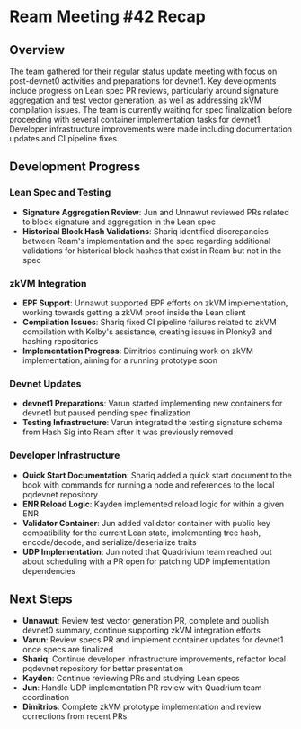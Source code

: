 # Ream Meeting #42 Recap

## Overview

The team gathered for their regular status update meeting with focus on post-devnet0 activities and preparations for devnet1. Key developments include progress on Lean spec PR reviews, particularly around signature aggregation and test vector generation, as well as addressing zkVM compilation issues. The team is currently waiting for spec finalization before proceeding with several container implementation tasks for devnet1. Developer infrastructure improvements were made including documentation updates and CI pipeline fixes.

## Development Progress

### Lean Spec and Testing

- **Signature Aggregation Review**: Jun and Unnawut reviewed PRs related to block signature and aggregation in the Lean spec
- **Historical Block Hash Validations**: Shariq identified discrepancies between Ream's implementation and the spec regarding additional validations for historical block hashes that exist in Ream but not in the spec

### zkVM Integration

- **EPF Support**: Unnawut supported EPF efforts on zkVM implementation, working towards getting a zkVM proof inside the Lean client
- **Compilation Issues**: Shariq fixed CI pipeline failures related to zkVM compilation with Kolby's assistance, creating issues in Plonky3 and hashing repositories
- **Implementation Progress**: Dimitrios continuing work on zkVM implementation, aiming for a running prototype soon

### Devnet Updates

- **devnet1 Preparations**: Varun started implementing new containers for devnet1 but paused pending spec finalization
- **Testing Infrastructure**: Varun integrated the testing signature scheme from Hash Sig into Ream after it was previously removed

### Developer Infrastructure

- **Quick Start Documentation**: Shariq added a quick start document to the book with commands for running a node and references to the local pqdevnet repository
- **ENR Reload Logic**: Kayden implemented reload logic for within a given ENR
- **Validator Container**: Jun added validator container with public key compatibility for the current Lean state, implementing tree hash, encode/decode, and serialize/deserialize traits
- **UDP Implementation**: Jun noted that Quadrivium team reached out about scheduling with a PR open for patching UDP implementation dependencies

## Next Steps

- **Unnawut**: Review test vector generation PR, complete and publish devnet0 summary, continue supporting zkVM integration efforts
- **Varun**: Review specs PR and implement container updates for devnet1 once specs are finalized
- **Shariq**: Continue developer infrastructure improvements, refactor local pqdevnet repository for better presentation
- **Kayden**: Continue reviewing PRs and studying Lean specs
- **Jun**: Handle UDP implementation PR review with Quadrium team coordination
- **Dimitrios**: Complete zkVM prototype implementation and review corrections from recent PRs
